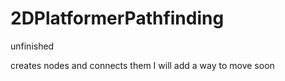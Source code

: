 # 2DPlatformerPathfinding
unfinished

creates nodes and connects them
I will add a way to move soon
